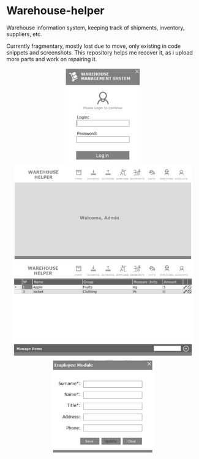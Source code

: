 # Warehouse-helper
<p>
  Warehouse information system, keeping track of shipments, inventory, suppliers, etc.
</p>
<p>
Currently fragmentary, mostly lost due to move, only existing in code snippets and screenshots.
This repository helps me recover it, as i upload more parts and work on repairing it.
</p>
<p align="center">
  <img src="Screenshot.jpg" height="250" title="hover text">
  <img src="Screenshot2.png" height="250" title="hover text">
  <img src="Screenshot3.png" height="250" title="hover text">
  <img src="Screenshot4.png" height="250" title="hover text">
</p>
